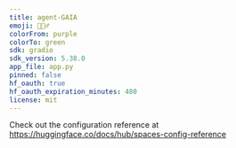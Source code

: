 ```yaml
---
title: agent-GAIA
emoji: 🕵🏻‍♂️
colorFrom: purple
colorTo: green
sdk: gradio
sdk_version: 5.38.0
app_file: app.py
pinned: false
hf_oauth: true
hf_oauth_expiration_minutes: 480
license: mit
---
```


Check out the configuration reference at https://huggingface.co/docs/hub/spaces-config-reference